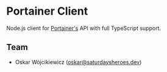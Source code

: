 # Portainer Client

Node.js client for [Portainer's](https://www.portainer.io) API with full TypeScript support.

## Team

- Oskar Wójcikiewicz (oskar@saturdaysheroes.dev)
